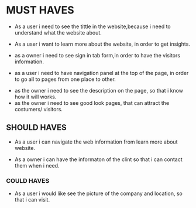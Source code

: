 # MUST HAVES

- As a user i need to see the tittle in the website,because i need to understand
  what the website about.

- As a user i want to learn more about the website, in order to get insights.

- as a owner i need to see sign in tab form,in order to have the visitors
  information.

- as a user i need to have navigation panel at the top of the page, in order to
  go all to pages from one place to other.

* as the owner i need to see the description on the page, so that i know how it
  will works.
* as the owner i need to see good look pages, that can attract the costumers/
  visitors.

## SHOULD HAVES

- As a user i can navigate the web information from learn more about website.

- As a owner i can have the informaton of the clint so that i can contact them
  when i need.

### COULD HAVES

- As a user i would like see the picture of the company and location, so that i
  can visit.
